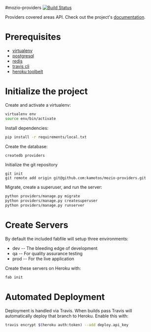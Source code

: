 #mozio-providers
[![Build Status](https://travis-ci.org/kamotos/mozio-providers.svg?branch=master)](https://travis-ci.org/kamotos/mozio-providers)

Providers covered areas API. Check out the project's [documentation](http://kamotos.github.io/mozio-providers/).

# Prerequisites 
- [virtualenv](https://virtualenv.pypa.io/en/latest/)
- [postgresql](http://www.postgresql.org/)
- [redis](http://redis.io/)
- [travis cli](http://blog.travis-ci.com/2013-01-14-new-client/)
- [heroku toolbelt](https://toolbelt.heroku.com/)

# Initialize the project
Create and activate a virtualenv:

```bash
virtualenv env
source env/bin/activate
```
Install dependencies:

```bash
pip install -r requirements/local.txt
```
Create the database:

```bash
createdb providers
```
Initialize the git repository

```
git init
git remote add origin git@github.com:kamotos/mozio-providers.git
```

Migrate, create a superuser, and run the server:
```bash
python providers/manage.py migrate
python providers/manage.py createsuperuser
python providers/manage.py runserver
```

# Create Servers
By default the included fabfile will setup three environments:

- dev -- The bleeding edge of development
- qa -- For quality assurance testing
- prod -- For the live application

Create these servers on Heroku with:

```bash
fab init
```

# Automated Deployment
Deployment is handled via Travis. When builds pass Travis will automatically deploy that branch to Heroku. Enable this with:
```bash
travis encrypt $(heroku auth:token) --add deploy.api_key
```
